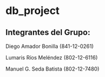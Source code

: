 # db_project
## Integrantes del Grupo:

Diego Amador Bonilla (841-12-0261)

Lumaris Ríos Meléndez (802-12-6116)

Manuel G. Seda Batista (802-12-7480)
